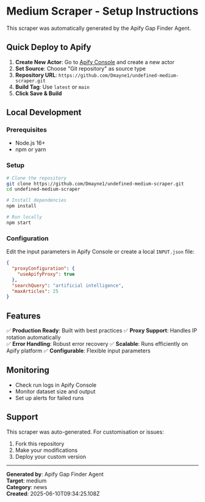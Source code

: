 # Medium Scraper - Setup Instructions

This scraper was automatically generated by the Apify Gap Finder Agent.

## Quick Deploy to Apify

1. **Create New Actor**: Go to [Apify Console](https://console.apify.com/actors) and create a new actor
2. **Set Source**: Choose "Git repository" as source type
3. **Repository URL**: `https://github.com/Dmayne1/undefined-medium-scraper.git`
4. **Build Tag**: Use `latest` or `main`
5. **Click Save & Build**

## Local Development

### Prerequisites
- Node.js 16+
- npm or yarn

### Setup
```bash
# Clone the repository
git clone https://github.com/Dmayne1/undefined-medium-scraper.git
cd undefined-medium-scraper

# Install dependencies
npm install

# Run locally
npm start
```

### Configuration
Edit the input parameters in Apify Console or create a local `INPUT.json` file:

```json
{
  "proxyConfiguration": {
    "useApifyProxy": true
  },
  "searchQuery": "artificial intelligence",
  "maxArticles": 25
}
```

## Features

✅ **Production Ready**: Built with best practices
✅ **Proxy Support**: Handles IP rotation automatically  
✅ **Error Handling**: Robust error recovery
✅ **Scalable**: Runs efficiently on Apify platform
✅ **Configurable**: Flexible input parameters

## Monitoring

- Check run logs in Apify Console
- Monitor dataset size and output
- Set up alerts for failed runs

## Support

This scraper was auto-generated. For customisation or issues:

1. Fork this repository
2. Make your modifications
3. Deploy your custom version

---

**Generated by**: Apify Gap Finder Agent  
**Target**: medium  
**Category**: news  
**Created**: 2025-06-10T09:34:25.108Z